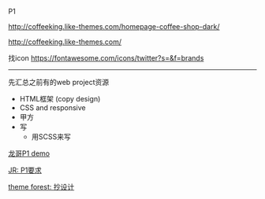P1

http://coffeeking.like-themes.com/homepage-coffee-shop-dark/

http://coffeeking.like-themes.com/

找icon
https://fontawesome.com/icons/twitter?s=&f=brands

---

先汇总之前有的web project资源

+ HTML框架 (copy design)
+ CSS and responsive
+ 甲方
+ 写
    + 用SCSS来写

[龙哥P1 demo](https://github.com/australiaitgroup/project-one)

[JR: P1要求](https://github.com/australiaitgroup/jr-full-stack-projects)

[theme forest: 抄设计](https://themeforest.net/category/wordpress?clickid=wzf0yExqvxyNWABQIuUByWqCUkAzX1XJ8xQ22Y0&iradid=275988&iradtype=ONLINE_TRACKING_LINK&irgwc=1&irmptype=mediapartner&irpid=2412627&sort=sales&utm_campaign=af_impact_radius_2412627&utm_medium=affiliate&utm_source=impact_radius)

